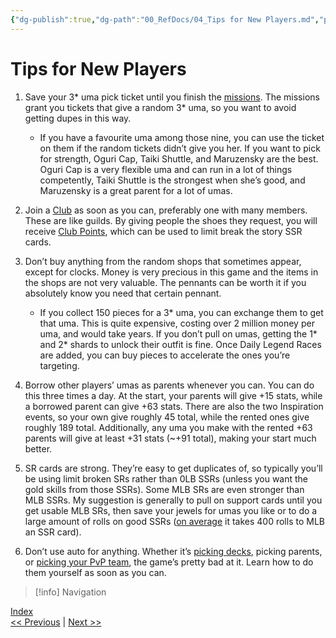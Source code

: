 ```yaml
---
{"dg-publish":true,"dg-path":"00_RefDocs/04_Tips for New Players.md","permalink":"/00-ref-docs/04-tips-for-new-players/","created":"2025-07-21T13:45:51.867+07:00","updated":"2025-07-21T13:49:25.211+07:00"}
---
```


# Tips for New Players

1. Save your 3* uma pick ticket until you finish the [missions](https://gametora.com/umamusume/missions/permanent). The missions grant you tickets that give a random 3* uma, so you want to avoid getting dupes in this way.
	- If you have a favourite uma among those nine, you can use the ticket on them if the random tickets didn’t give you her. If you want to pick for strength, Oguri Cap, Taiki Shuttle, and Maruzensky are the best. Oguri Cap is a very flexible uma and can run in a lot of things competently, Taiki Shuttle is the strongest when she’s good, and Maruzensky is a great parent for a lot of umas.

2. Join a [Club](https://docs.google.com/document/d/11X2P7pLuh-k9E7PhRiD20nDX22rNWtCpC1S4IMx_8pQ/edit?tab=t.0#heading=h.h114yzawowl) as soon as you can, preferably one with many members. These are like guilds. By giving people the shoes they request, you will receive [Club Points](https://docs.google.com/document/d/11X2P7pLuh-k9E7PhRiD20nDX22rNWtCpC1S4IMx_8pQ/edit?tab=t.0#heading=h.95zmmb6vyfd0), which can be used to limit break the story SSR cards.
 
3. Don’t buy anything from the random shops that sometimes appear, except for clocks. Money is very precious in this game and the items in the shops are not very valuable. The pennants can be worth it if you absolutely know you need that certain pennant.
	- If you collect 150 pieces for a 3* uma, you can exchange them to get that uma. This is quite expensive, costing over 2 million money per uma, and would take years. If you don’t pull on umas, getting the 1* and 2* shards to unlock their outfit is fine. Once Daily Legend Races are added, you can buy pieces to accelerate the ones you’re targeting.

4. Borrow other players’ umas as parents whenever you can. You can do this three times a day. At the start, your parents will give +15 stats, while a borrowed parent can give +63 stats. There are also the two Inspiration events, so your own give roughly 45 total, while the rented ones give roughly 189 total. Additionally, any uma you make with the rented +63 parents will give at least +31 stats (~+91 total), making your start much better.
  
5. SR cards are strong. They’re easy to get duplicates of, so typically you’ll be using limit broken SRs rather than 0LB SSRs (unless you want the gold skills from those SSRs). Some MLB SRs are even stronger than MLB SSRs. My suggestion is generally to pull on support cards until you get usable MLB SRs, then save your jewels for umas you like or to do a large amount of rolls on good SSRs ([on average](https://docs.google.com/document/d/11X2P7pLuh-k9E7PhRiD20nDX22rNWtCpC1S4IMx_8pQ/edit?tab=t.0#heading=h.4h978qax10ir) it takes 400 rolls to MLB an SSR card).

6. Don’t use auto for anything. Whether it’s [picking decks](https://docs.google.com/document/d/11X2P7pLuh-k9E7PhRiD20nDX22rNWtCpC1S4IMx_8pQ/edit?tab=t.0#heading=h.eojylwcplssq), picking parents, or [picking your PvP team](https://docs.google.com/document/d/11X2P7pLuh-k9E7PhRiD20nDX22rNWtCpC1S4IMx_8pQ/edit?tab=t.0#heading=h.rbnaasa6ngsy), the game’s pretty bad at it. Learn how to do them yourself as soon as you can.

> [!info] Navigation
<p><span><a data-tooltip-position="top" aria-label="00_News" data-href="00_News" href="00_News" class="internal-link" target="_blank" rel="noopener nofollow">Index</a><br>
<a data-tooltip-position="top" aria-label="03_Your First Month In Uma" data-href="03_Your First Month In Uma" href="03_Your First Month In Uma" class="internal-link" target="_blank" rel="noopener nofollow">&lt;&lt; Previous</a> | <a data-tooltip-position="top" aria-label="05_Lessons from the Future" data-href="05_Lessons from the Future" href="05_Lessons from the Future" class="internal-link" target="_blank" rel="noopener nofollow">Next &gt;&gt;</a></span></p>
